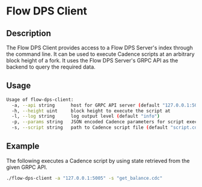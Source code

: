 # Flow DPS Client

## Description

The Flow DPS Client provides access to a Flow DPS Server's index through the command line. 
It can be used to execute Cadence scripts at an arbitrary block height of a fork.
It uses the Flow DPS Server's GRPC API as the backend to query the required data.

## Usage

```sh
Usage of flow-dps-client:
  -a, --api string      host for GRPC API server (default "127.0.0.1:5005")
  -h, --height uint     block height to execute the script at
  -l, --log string      log output level (default "info")
  -p, --params string   JSON encoded Cadence parameters for script execution
  -s, --script string   path to Cadence script file (default "script.cdc")
```

## Example

The following executes a Cadence script by using state retrieved from the given GRPC API.

```sh
./flow-dps-client -a "127.0.0.1:5005" -s "get_balance.cdc"
```